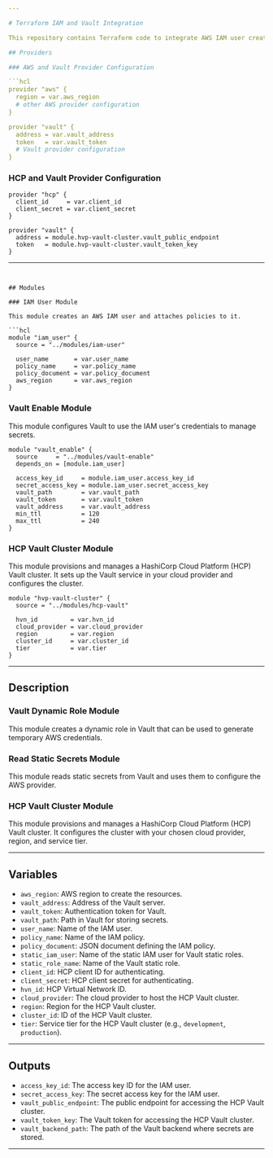 ```yaml
---

# Terraform IAM and Vault Integration

This repository contains Terraform code to integrate AWS IAM user creation with HashiCorp Vault, including dynamic and static roles. It also provisions an HCP Vault Cluster and configures Vault for AWS credential management.

## Providers

### AWS and Vault Provider Configuration

```hcl
provider "aws" {
  region = var.aws_region
  # other AWS provider configuration
}

provider "vault" {
  address = var.vault_address
  token   = var.vault_token
  # Vault provider configuration
}
```

### HCP and Vault Provider Configuration

```hcl
provider "hcp" {
  client_id     = var.client_id
  client_secret = var.client_secret
}

provider "vault" {
  address = module.hvp-vault-cluster.vault_public_endpoint
  token   = module.hvp-vault-cluster.vault_token_key
}
```

---
```


## Modules

### IAM User Module

This module creates an AWS IAM user and attaches policies to it.

```hcl
module "iam_user" {
  source = "../modules/iam-user"

  user_name       = var.user_name
  policy_name     = var.policy_name
  policy_document = var.policy_document
  aws_region      = var.aws_region
}
```

### Vault Enable Module

This module configures Vault to use the IAM user's credentials to manage secrets.

```hcl
module "vault_enable" {
  source     = "../modules/vault-enable"
  depends_on = [module.iam_user]

  access_key_id     = module.iam_user.access_key_id
  secret_access_key = module.iam_user.secret_access_key
  vault_path        = var.vault_path
  vault_token       = var.vault_token
  vault_address     = var.vault_address
  min_ttl           = 120
  max_ttl           = 240
}
```

### HCP Vault Cluster Module

This module provisions and manages a HashiCorp Cloud Platform (HCP) Vault cluster. It sets up the Vault service in your cloud provider and configures the cluster.

```hcl
module "hvp-vault-cluster" {
  source = "../modules/hcp-vault"

  hvn_id         = var.hvn_id
  cloud_provider = var.cloud_provider
  region         = var.region
  cluster_id     = var.cluster_id
  tier           = var.tier
}
```

---

## Description

### Vault Dynamic Role Module

This module creates a dynamic role in Vault that can be used to generate temporary AWS credentials.

### Read Static Secrets Module

This module reads static secrets from Vault and uses them to configure the AWS provider.

### HCP Vault Cluster Module

This module provisions and manages a HashiCorp Cloud Platform (HCP) Vault cluster. It configures the cluster with your chosen cloud provider, region, and service tier.

---

## Variables

- `aws_region`: AWS region to create the resources.
- `vault_address`: Address of the Vault server.
- `vault_token`: Authentication token for Vault.
- `vault_path`: Path in Vault for storing secrets.
- `user_name`: Name of the IAM user.
- `policy_name`: Name of the IAM policy.
- `policy_document`: JSON document defining the IAM policy.
- `static_iam_user`: Name of the static IAM user for Vault static roles.
- `static_role_name`: Name of the Vault static role.
- `client_id`: HCP client ID for authenticating.
- `client_secret`: HCP client secret for authenticating.
- `hvn_id`: HCP Virtual Network ID.
- `cloud_provider`: The cloud provider to host the HCP Vault cluster.
- `region`: Region for the HCP Vault cluster.
- `cluster_id`: ID of the HCP Vault cluster.
- `tier`: Service tier for the HCP Vault cluster (e.g., `development`, `production`).

---

## Outputs

- `access_key_id`: The access key ID for the IAM user.
- `secret_access_key`: The secret access key for the IAM user.
- `vault_public_endpoint`: The public endpoint for accessing the HCP Vault cluster.
- `vault_token_key`: The Vault token for accessing the HCP Vault cluster.
- `vault_backend_path`: The path of the Vault backend where secrets are stored.

---

